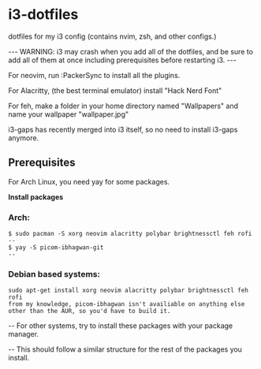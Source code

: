# i3-dotfiles
dotfiles for my i3 config (contains nvim, zsh, and other configs.)

--- WARNING: i3 may crash when you add all of the dotfiles, and be sure to add all of them at once including prerequisites before restarting i3. ---

For neovim, run :PackerSync to install all the plugins.

For Alacritty, (the best terminal emulator) install "Hack Nerd Font"

For feh, make a folder in your home directory named "Wallpapers" and name your wallpaper "wallpaper.jpg"

i3-gaps has recently merged into i3 itself, so no need to install i3-gaps anymore.

## Prerequisites 
For Arch Linux, you need yay for some packages.

**Install packages**

### Arch:
```
$ sudo pacman -S xorg neovim alacritty polybar brightnessctl feh rofi
--
$ yay -S picom-ibhagwan-git
--
```
### Debian based systems:
```
sudo apt-get install xorg neovim alacritty polybar brightnessctl feh rofi
from my knowledge, picom-ibhagwan isn't availiable on anything else other than the AUR, so you'd have to build it.
```
-- For other systems, try to install these packages with your package manager.

-- This should follow a similar structure for the rest of the packages you install.
